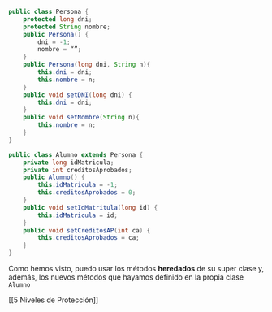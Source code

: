 
```java
public class Persona {
	protected long dni;
	protected String nombre;
	public Persona() {
		dni = -1;
		nombre = “”;
	}
	public Persona(long dni, String n){
		this.dni = dni;
		this.nombre = n;
	}
	public void setDNI(long dni) {
		this.dni = dni;
	}
	public void setNombre(String n){
		this.nombre = n;
	}
}
```

```java
public class Alumno extends Persona {
	private long idMatricula;
	private int creditosAprobados;
	public Alumno() {
		this.idMatricula = -1;
		this.creditosAprobados = 0;
	}
	public void setIdMatritula(long id) {
		this.idMatricula = id;
	}
	public void setCreditosAP(int ca) {
		this.creditosAprobados = ca;
	}
}
```


Como hemos visto, puedo usar los métodos **heredados** de su super clase y, además, los nuevos métodos que hayamos definido en la propia clase `Alumno`

[[5 Niveles de Protección]]